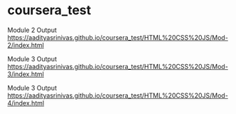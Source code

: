 # coursera_test
Module 2 Output
 https://aadityasrinivas.github.io/coursera_test/HTML%20CSS%20JS/Mod-2/index.html
 
 Module 3 Output
 https://aadityasrinivas.github.io/coursera_test/HTML%20CSS%20JS/Mod-3/index.html

Module 3 Output
https://aadityasrinivas.github.io/coursera_test/HTML%20CSS%20JS/Mod-4/index.html
